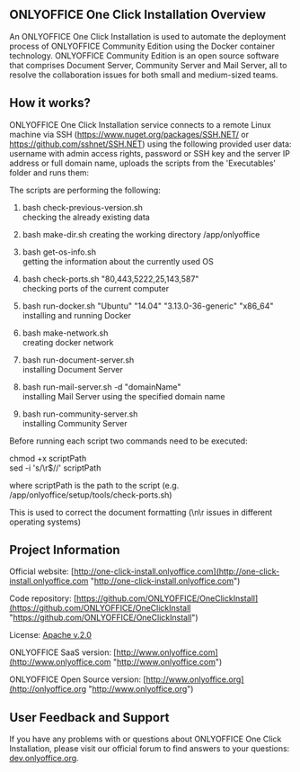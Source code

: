 ## ONLYOFFICE One Click Installation Overview

An ONLYOFFICE One Click Installation is used to automate the deployment process of ONLYOFFICE Community Edition using the Docker container technology.
ONLYOFFICE Community Edition is an open source software that comprises Document Server, Community Server and Mail Server,
all to resolve the collaboration issues for both small and medium-sized teams.


## How it works?

ONLYOFFICE One Click Installation service connects to a remote Linux machine via SSH (https://www.nuget.org/packages/SSH.NET/ or https://github.com/sshnet/SSH.NET) using the following provided user data: username with admin access rights, password or SSH key and the server IP address or full domain name, uploads the scripts from the 'Executables' folder and runs them:

The scripts are performing the following:

1. bash check-previous-version.sh  
checking the already existing data 

2. bash make-dir.sh 
creating the working directory /app/onlyoffice

3. bash get-os-info.sh  
getting the information about the currently used OS

4. bash check-ports.sh "80,443,5222,25,143,587"  
checking ports of the current computer

5. bash run-docker.sh "Ubuntu" "14.04" "3.13.0-36-generic" "x86_64"  
installing and running Docker

6. bash make-network.sh  
creating docker network

7. bash run-document-server.sh  
installing Document Server

8. bash run-mail-server.sh -d "domainName"  
installing Mail Server using the specified domain name

8. bash run-community-server.sh  
installing Community Server


Before running each script two commands need to be executed: 

chmod +x scriptPath  
sed -i 's/\r$//' scriptPath

where scriptPath is the path to the script (e.g. /app/onlyoffice/setup/tools/check-ports.sh)

This is used to correct the document formatting (\n\r issues in different operating systems)


## Project Information

Official website: [http://one-click-install.onlyoffice.com](http://one-click-install.onlyoffice.com "http://one-click-install.onlyoffice.com")

Code repository: [https://github.com/ONLYOFFICE/OneClickInstall](https://github.com/ONLYOFFICE/OneClickInstall "https://github.com/ONLYOFFICE/OneClickInstall")

License: [Apache v.2.0](http://www.apache.org/licenses/LICENSE-2.0 "Apache v.2.0")

ONLYOFFICE SaaS version: [http://www.onlyoffice.com](http://www.onlyoffice.com "http://www.onlyoffice.com")

ONLYOFFICE Open Source version: [http://www.onlyoffice.org](http://onlyoffice.org "http://www.onlyoffice.org")


## User Feedback and Support

If you have any problems with or questions about ONLYOFFICE One Click Installation, please visit our official forum to find answers to your questions: [dev.onlyoffice.org][1].

  [1]: http://dev.onlyoffice.org
